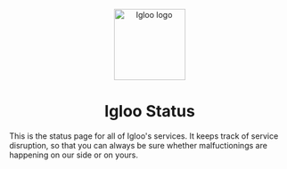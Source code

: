 <p align="center">
  <img src="https://static.igloo.ooo/logo-192.png" alt="Igloo logo" width="128"/>
</p>

<h1 align="center">Igloo Status</h1>

This is the status page for all of Igloo's services. It keeps track of service disruption, so that you can always be sure whether malfuctionings are happening on our side or on yours.
